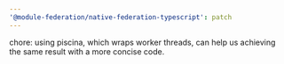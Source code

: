 ```yaml
---
'@module-federation/native-federation-typescript': patch
---
```


chore: using piscina, which wraps worker threads, can help us achieving the same result with a more concise code.
